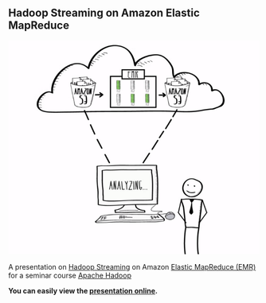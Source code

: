 ## Hadoop Streaming on Amazon Elastic MapReduce

[![Amazon Elastic MapReduce](/images/emr_cover.png)](https://www.youtube.com/watch?v=S6Ja55n-o0M)

A presentation on [Hadoop Streaming](http://hadoop.apache.org/docs/current/hadoop-mapreduce-client/hadoop-mapreduce-client-core/HadoopStreaming.html) on Amazon [Elastic MapReduce (EMR)](http://aws.amazon.com/elasticmapreduce/) for a seminar course [Apache Hadoop](http://www.cs.tut.fi/~aaltone3/kurssit/hadoop/)

**You can easily view the [presentation online](presentation/README.md).**
